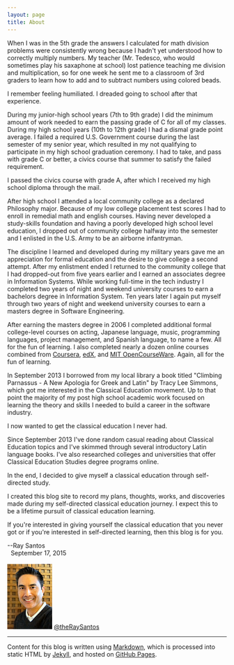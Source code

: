 ```yaml
---
layout: page
title: About
---
```


When I was in the 5th grade the answers I calculated for math division problems were consistently wrong because I hadn't yet understood how to correctly multiply numbers. My teacher (Mr. Tedesco, who would sometimes play his saxaphone at school) lost patience teaching me division and multiplication, so for one week he sent me to a classroom of 3rd graders to learn how to add and to subtract numbers using colored beads. 

I remember feeling humiliated. I dreaded going to school after that experience.

During my junior-high school years (7th to 9th grade) I did the minimum amount of work needed to earn the passing grade of C for all of my classes. During my high school years (10th to 12th grade) I had a dismal grade point average. I failed a required U.S. Government course during the last semester of my senior year, which resulted in my not qualifying to participate in my high school graduation ceremony. I had to take, and pass with grade C or better, a civics course that summer to satisfy the failed requirement. 

I passed the civics course with grade A, after which I received my high school diploma through the mail.

After high school I attended a local community college as a declared Philosophy major. Because of my low college placement test scores I had to enroll in remedial math and english courses. Having never developed a study-skills foundation and having a poorly developed high school level education, I dropped out of community college halfway into the semester and I enlisted in the U.S. Army to be an airborne infantryman.

The discipline I learned and developed during my military years gave me an appreciation for formal education and the desire to give college a second attempt. After my enlistment ended I returned to the community college that I had dropped-out from five years earlier and I earned an associates degree in Information Systems. While working full-time in the tech industry I completed two years of night and weekend university courses to earn a bachelors degree in Information System. Ten years later I again put myself through two years of night and weekend university courses to earn a masters degree in Software Engineering.

After earning the masters degree in 2006 I completed additional formal college-level courses on acting, Japanese language, music, programming languages, project management, and Spanish language, to name a few. All for the fun of learning. I also completed nearly a dozen online courses combined from [Coursera](https://www.coursera.org), [edX](https://www.edx.org), and [MIT OpenCourseWare](http://ocw.mit.edu/index.htm). Again, all for the fun of learning.

In September 2013 I borrowed from my local library a book titled "Climbing Parnassus - A New Apologia for Greek and Latin" by Tracy Lee Simmons, which got me interested in the Classical Education movement. Up to that point the majority of my post high school academic work focused on learning the theory and skills I needed to build a career in the software industry. 

I now wanted to get the classical education I never had. 

Since September 2013 I've done random casual reading about Classical Education topics and I've skimmed through several introductory Latin language books. I've also researched colleges and universities that offer Classical Education Studies degree programs online. 

In the end, I decided to give myself a classical education through self-directed study.

I created this blog site to record my plans, thoughts, works, and discoveries made during my self-directed classical education journey. I expect this to be a lifetime pursuit of classical education learning.

If you're interested in giving yourself the classical education that you never got or if you're interested in self-directed learning, then this blog is for you. 

--Ray Santos
<br>
&nbsp;&nbsp;September 17, 2015    
<br>
![Ray Santos](/images/raysantos.png)
[@theRaySantos](https://www.twitter.com/theRaySantos)
<br>

-----

Content for this blog is written using [Markdown](http://en.wikipedia.org/wiki/Markdown), which is processed into static HTML by [Jekyll](http://jekyllrb.com/), and hosted on [GitHub Pages](https://pages.github.com/).
